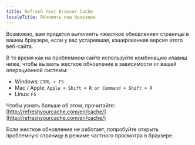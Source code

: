 ```yaml
---
title: Refresh Your Browser Cache
localeTitle: Обновить кеш браузера
---
```

Возможно, вам придется выполнить «жесткое обновление» страницы в вашем браузере, если у вас устаревшая, кэшированная версия этого веб-сайта.

В то время как на проблемном сайте используйте комбинацию клавиш ниже, чтобы вызвать жесткое обновление в зависимости от вашей операционной системы:

*   Windows: `CTRL + F5`
*   Mac / Apple: `Apple + Shift + R or Command + Shift + R`
*   Linux: `F5`

Чтобы узнать больше об этом, прочитайте: [http://refreshyourcache.com/en/cache/](http://refreshyourcache.com/en/cache/)

Если жесткое обновление не работает, попробуйте открыть проблемную страницу в режиме частного просмотра в браузере.